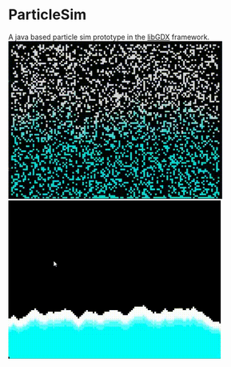 # ParticleSim

A java based particle sim prototype in the [libGDX](https://libgdx.com/) framework.
![](assets/preview1.gif)
![](assets/preview2.gif)
